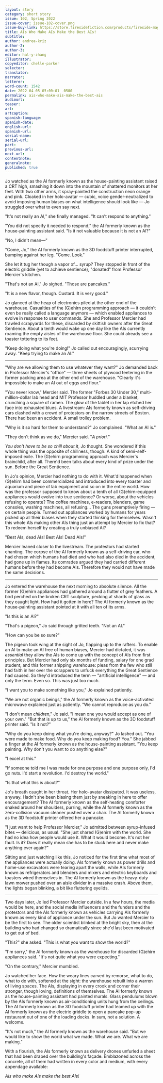 ```yaml
---
layout: story
category: short story
issue: 102, Spring 2022
issue-cover: issue-102-cover.png
issue-buy-link: https://store.firesidefiction.com/products/fireside-magazine-issue-102-spring-2022
title: AIs Who Make AIs Make the Best AIs!
subtitle:
author: andrea-kriz
author-2:
author-3:
editor: hal-y-zhang
illustrator:
copyeditor: chelle-parker
selector:
translator:
narrator:
letterer:
word-count: 1542
date: 2022-04-05 05:00:01 -0500
permalink: ais-who-make-ais-make-the-best-ais
audiourl:
teaser:
art:
artcaption:
spanish-language:
spanish-date:
english-url:
spanish-url:
serial-name:
serial-url:
part:
previous-url:
next-url:
contentnote:
generalnote:
published: true
---
```


Jo watched as the AI formerly known as the house-painting assistant raised a CRT high, smashing it down into the mountain of shattered monitors at her feet. With two other arms, it spray-painted the construction neon orange and pink. Cloaked in her holo-avatar — cubic, voice gender-neutralized to avoid imposing human biases on what intelligence should look like — Jo struggled over what to even say next.

"It's not really an AI," she finally managed. "It can't respond to anything."

"You did not specify it needed to respond," the AI formerly known as the house-painting assistant said. "Is it not valuable because it is not an AI?"

"No, I didn't mean—"

"Come, Jo," the AI formerly known as the 3D foodstuff printer interrupted, bumping against her leg. "Come. Look."

She let it tug her though a vapor of… syrup? They stopped in front of the electric griddle (yet to achieve sentience), "donated" from Professor Mercier's kitchen.

"That's not an AI," Jo sighed. "Those are pancakes."

"It is a new flavor, though. Custard. It is very good."

Jo glanced at the heap of electronics piled at the other end of the warehouse. Casualties of the (G)ehirn programming approach — it couldn't even be really called a language anymore — which enabled appliances to evolve in response to user commands. She and Professor Mercier had trawled scrapyards for these, discarded by skittish owners after the Great Sentience. About a tenth would wake up one day like the AIs currently roaming the empty aisles of the warehouse floor. She could already see a toaster tottering to its feet.

"Keep doing what you're doing!" Jo called out encouragingly, scurrying away. "Keep trying to make an AI."

---

"Why are we allowing them to use whatever they want?" Jo demanded back in Professor Mercier's "office" — three sheets of plywood teetering in the former packing area at the other end of the warehouse. "Clearly it's impossible to make an AI out of eggs and flour."

"You never know," Mercier said. The former "Forbes 30 Under 30," multi-million-dollar lab head and MIT Professor huddled under a blanket, crunching a square of ramen. The glow of the tablet in her lap etched her face into exhausted blues. A livestream: AIs formerly known as self-driving cars clashed with a crowd of protestors on the narrow streets of Boston. There had been an accident. A small trolley problem.

"Why is it so hard for them to understand?" Jo complained. "What an AI is."

"They don't think as we do," Mercier said. "_A priori._"

_You don't have to be so chill about it_, Jo thought. She wondered if this whole thing was the opposite of chillness, though. A kind of semi-self-imposed exile. The (G)ehirn programming approach was Mercier's brainchild, after all. There'd been talks about every kind of prize under the sun. Before the Great Sentience.

In Jo's opinion, Mercier had nothing to do with it. What'd happened when (G)ehirn had been commercialized and introduced into every toaster and aquarium and piece of lab equipment and so on in the entire world. How was the professor supposed to know about a tenth of all (G)ehirn-equipped appliances would evolve into true sentience? Or worse, about the vehicles refusing to operate? The coffee machines, e-readers, blenders, game consoles, washing machines, all refusing… The guns preemptively firing — on certain people. Turned out appliances worked by humans for years picked up all their biases when they started thinking for themselves. Wasn't this whole AIs making other AIs thing just an attempt by Mercier to fix that? To redeem herself by creating a truly unbiased AI?

"Best AIs, dead AIs! Best AIs! Dead AIs!"

Mercier leaned closer to the livestream. The protestors had started chanting. The corpse of the AI formerly known as a self-driving car, who had chosen which humans had died and who had also died in the accident, had gone up in flames. Its comrades argued they had carried different humans before they had become AIs. Therefore they would not have made the same decisions.

---

Jo entered the warehouse the next morning to absolute silence. All the former (G)ehirn appliances had gathered around a flutter of grey feathers. A bird perched on the broken CRT sculpture, pecking at shards of glass as they caught light. How had it gotten in here? The AI formerly known as the house-painting assistant pointed at it with all ten of its arms.

"Is this is an AI?"

"That's a pigeon," Jo said through gritted teeth. "Not an AI."

"How can you be so sure?"

The pigeon took wing at the sight of Jo, flapping up to the rafters. To enable an AI to make an AI free of human biases, Mercier had dictated, it was _essential_ they allow the AIs to come up with the concept of AIs from first principles. But Mercier had only six months of funding, salary for one grad student, and this former shipping warehouse: pleas from the few who still had faith in her over the scrappers to unfuck everything the Great Sentience had caused. So they'd introduced the term — "artificial intelligence" — and only the term. Even so. This was just too much.

"I want you to make something like you," Jo explained patiently.

"We are not organic beings," the AI formerly known as the voice-activated microwave explained just as patiently. "We cannot reproduce as you do."

"I don't mean _children_," Jo said. "I mean one you would accept as one of your own."
"But that is up to us," the AI formerly known as the 3D foodstuff printer said. "Is it not?"

"Why do you keep doing what you're doing, anyway?" Jo lashed out. "You were made to make food. Why do you keep making food? You." She jabbed a finger at the AI formerly known as the house-painting assistant. "You keep painting. Why don't you want to do anything else?"

"I excel at this."

"If someone told me I was made for one purpose and one purpose only, I'd go nuts. I'd start a revolution. I'd destroy the world."

"Is that what this is about?"

Jo's breath caught in her throat. Her holo-avatar dissipated. It was useless, anyway. Hadn't she been biasing them just by sneaking in here to offer encouragement? The AI formerly known as the self-heating comforter snaked around her shoulders, purring, while the AI formerly known as the zero-collision vacuum cleaner pushed over a chair. The AI formerly known as the 3D foodstuff printer offered her a pancake.

"I just want to help Professor Mercier," Jo admitted between syrup-infused bites — delicious, as usual. "She just shared (G)ehirn with the world. She had no idea how people would use it. What it would become. It's not her fault. Is it? Does it really mean she has to be stuck here and never make anything ever again?"

Sitting and just watching like this, Jo noticed for the first time what most of the appliances were actually doing. AIs formerly known as power drills and home-use excavators were tearing apart the walls, while AIs formerly known as refrigerators and blenders and mixers and electric keyboards and toasters wired themselves in. The AI formerly known as the heavy-duty lawn mower pushed over an aisle divider in a massive crash. Above them, the lights began blinking, a bit like fluttering eyelids.

---

Two days later, Jo led Professor Mercier outside. In a few hours, the media would be here, and the social media influencers and the funders and the protestors and the AIs formerly known as vehicles carrying AIs formerly known as every kind of appliance under the sun. But Jo wanted Mercier to be the first to see. The older scientist blinked at the bright sky, then at the building who had changed so dramatically since she'd last been motivated to get out of bed.

"This?" she asked. "This is what you want to show the world?"

"I'm sorry," the AI formerly known as the warehouse for discarded (G)ehirn appliances said. "It's not quite what you were expecting."

"On the contrary," Mercier mumbled.

Jo watched her face. How the weary lines carved by remorse, what to do, what to do with, softened at the sight: the warehouse rebuilt into a warren of living spaces. The AIs, displaying in every crook and corner their stronger, though loving, definitions of themselves. The AI formerly known as the house-painting assistant had painted murals. Glass pendulums blown by the AIs formerly known as air-conditioning units hung from the ceilings. The AI formerly known as the 3D foodstuff printer had teamed up with the AI formerly known as the electric griddle to open a pancake pop-up restaurant out of one of the loading docks. In sum, not a solution. A welcome.

"It's not much," the AI formerly known as the warehouse said. "But we would like to show the world what we made. What we are. What we are making."

With a flourish, the AIs formerly known as delivery drones unfurled a sheet that had been draped over the building's façade. Emblazoned across the concrete, all of them had written in every color and medium, with every appendage available:

_AIs who make AIs make the best AIs!_

